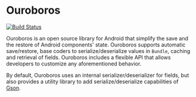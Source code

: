 Ouroboros
=====
[![Build Status](https://travis-ci.org/Fondesa/Ouroboros.svg?branch=master)](https://travis-ci.org/Fondesa/Ouroboros)

Ouroboros is an open source library for Android that simplify the save and the restore of Android components' state.
Ouroboros supports automatic save/restore, base coders to serialize/deserialize values in `Bundle`, caching and retrieval of fields. Ouroboros includes a flexible API that allows developers to customize any aforementioned behavior.

By default, Ouroboros uses an internal serializer/deserializer for fields, but also provides a utility library to add serialize/deserialize capabilities of [Gson][1].

[1]: https://github.com/google/gson
